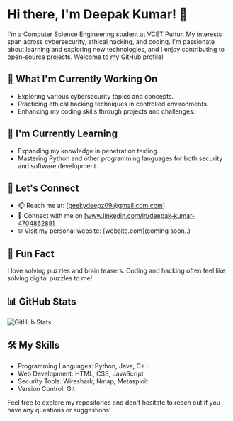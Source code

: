 # Hi there, I'm Deepak Kumar! 👋

I'm a Computer Science Engineering student at VCET Puttur. My interests span across cybersecurity, ethical hacking, and coding. I'm passionate about learning and exploring new technologies, and I enjoy contributing to open-source projects. Welcome to my GitHub profile!

## 🔭 What I'm Currently Working On

- Exploring various cybersecurity topics and concepts.
- Practicing ethical hacking techniques in controlled environments.
- Enhancing my coding skills through projects and challenges.

## 🌱 I'm Currently Learning

- Expanding my knowledge in penetration testing.
- Mastering Python and other programming languages for both security and software development.

## 💬 Let's Connect

- 📫 Reach me at: [geekydeepz09@gmail.com.com]
- 💼 Connect with me on [www.linkedin.com/in/deepak-kumar-470486289]
- 🌐 Visit my personal website: [website.com](coming soon..)

## 🚀 Fun Fact

I love solving puzzles and brain teasers. Coding and hacking often feel like solving digital puzzles to me!

## 📊 GitHub Stats

![GitHub Stats](https://github-readme-stats.vercel.app/api?deepz2609=yourusername&show_icons=true&theme=dark)

## 🛠️ My Skills

- Programming Languages: Python, Java, C++
- Web Development: HTML, CSS, JavaScript
- Security Tools: Wireshark, Nmap, Metasploit
- Version Control: Git


Feel free to explore my repositories and don't hesitate to reach out if you have any questions or suggestions!

<!--
Note: Replace "yourusername" with your actual GitHub username and provide the correct links, email, and other details.
-->
